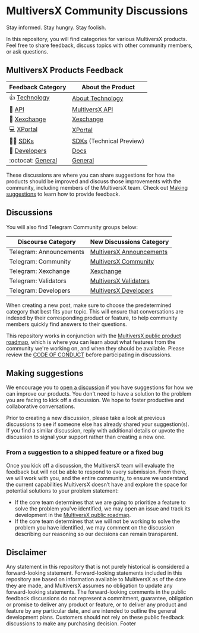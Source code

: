 # MultiversX Community Discussions

Stay informed. Stay hungry. Stay foolish.

In this repository, you will find categories for various MultiversX products. Feel free to share feedback, discuss topics with other community members, or ask questions.

## MultiversX Products Feedback

| **Feedback Category** | **About the Product** 	|
|---	|---	|
| 👍  [Technology](https://github.com/multiversx/mx-community/discussions/categories/protocol) 	| [About Technology](https://multiversx.com/technology/) |
| 🔁  [API](https://github.com/multiversx/mx-community/discussions/categories/api) 	| [MultiversX API](https://github.com/ElrondNetwork/api.elrond.com) |
| 🔎  [Xexchange](https://github.com/multiversx/mx-community/discussions/categories/maiar-exchange) 	| [Xexchange](https://xexchange.com/) 	|
| 💻  [XPortal](https://github.com/multiversx/mx-community/discussions/categories/maiar) 	| [XPortal](https://XPortal.com/) 	|
| 👩‍✈️  [SDKs](https://github.com/multiversx/mx-community/discussions/categories/sdks)   	| [SDKs](https://docs.multiversx.com/sdk-and-tools/overview/) (Technical Preview) 	|
| 🤖  [Developers](https://github.com/multiversx/mx-community/discussions/categories/q-a) 	| [Docs](https://docs.multiversx.com/) 	|
| :octocat:  [General](https://github.com/multiversx/community/discussions/categories/general) 	| [General](https://github.com/multiversx/mx-community/discussions/categories/general) |

These discussions are where you can share suggestions for how the products should be improved and discuss those improvements with the community, including members of the MultiversX team. Check out [Making suggestions](#making-suggestions) to learn how to provide feedback.

## Discussions

You will also find Telegram Community groups below:

| **Discourse Category** | **New Discussions Category** 	|
|---	|---	|
| Telegram: Announcements | [MultiversX Announcements](https://t.me/ElrondNetworkAnn) |
| Telegram: Community 	| [MultiversX Community](https://t.me/ElrondNetwork) |
| Telegram: Xexchange 	| [Xexchange](https://t.me/MaiarApp) 	|
| Telegram: Validators	| [MultiversX Validators](https://t.me/ElrondValidators) 	|
| Telegram: Developers	| [MultiversX Developers](https://t.me/ElrondDevelopers) 	|

When creating a new post, make sure to choose the predetermined category that best fits your topic. This will ensure that conversations are indexed by their corresponding product or feature, to help community members quickly find answers to their questions.

This repository works in conjunction with the [MultiversX public product roadmap](https://github.com/orgs/ElrondNetwork/projects/4), which is where you can learn about what features from the community we're working on, and when they should be available. Please review the [CODE OF CONDUCT](https://github.com/multiversx/mx-chain-go/blob/master/.github/CODE_OF_CONDUCT.md) before participating in discussions.

## Making suggestions

We encourage you to [open a discussion](https://github.com/multiversx/mx-community/discussions) if you have suggestions for how we can improve our products. You don't need to have a solution to the problem you are facing to kick off a discussion. We hope to foster productive and collaborative conversations.

Prior to creating a new discussion, please take a look at previous discussions to see if someone else has already shared your suggestion(s). If you find a similar discussion, reply with additional details or upvote the discussion to signal your support rather than creating a new one.

### From a suggestion to a shipped feature or a fixed bug

Once you kick off a discussion, the MultiversX team will evaluate the feedback but will not be able to respond to every submission. From there, we will work with you, and the entire community, to ensure we understand the current capabilities MultiversX doesn’t have and explore the space for potential solutions to your problem statement:

- If the core team determines that we are going to prioritize a feature to solve the problem you've identified, we may open an issue and track its development in the [MultiversX public roadmap](https://github.com/orgs/multiversx/projects/4).
- If the core team determines that we will not be working to solve the problem you have identified, we may comment on the discussion describing our reasoning so our decisions can remain transparent.

## Disclaimer

Any statement in this repository that is not purely historical is considered a forward-looking statement. Forward-looking statements included in this repository are based on information available to MultiversX as of the date they are made, and MultiversX assumes no obligation to update any forward-looking statements. The forward-looking comments in the public feedback discussions do not represent a commitment, guarantee, obligation or promise to deliver any product or feature, or to deliver any product and feature by any particular date, and are intended to outline the general development plans. Customers should not rely on these public feedback discussions to make any purchasing decision.
Footer
